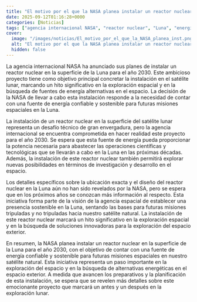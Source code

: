 ```yaml
---
title: "El motivo por el que la NASA planea instalar un reactor nuclear en la Luna"
date: 2025-09-12T01:16:28+0000
categories: [Noticias]
tags: ["agencia internacional NASA", "reactor nuclear", "Luna", "energía alternativas", "exploración espacial", "fuentes de energía", "misiones espaciales."]
cover:
  image: "/images/noticias/El_motivo_por_el_que_la_NASA_planea_inst.png"
  alt: "El motivo por el que la NASA planea instalar un reactor nuclear en la Luna"
  hidden: false
---
```


La agencia internacional NASA ha anunciado sus planes de instalar un reactor nuclear en la superficie de la Luna para el año 2030. Este ambicioso proyecto tiene como objetivo principal concretar la instalación en el satélite lunar, marcando un hito significativo en la exploración espacial y en la búsqueda de fuentes de energía alternativas en el espacio. La decisión de la NASA de llevar a cabo esta instalación responde a la necesidad de contar con una fuente de energía confiable y sostenible para futuras misiones espaciales en la Luna.

La instalación de un reactor nuclear en la superficie del satélite lunar representa un desafío técnico de gran envergadura, pero la agencia internacional se encuentra comprometida en hacer realidad este proyecto para el año 2030. Se espera que esta fuente de energía pueda proporcionar la potencia necesaria para abastecer las operaciones científicas y tecnológicas que se llevarán a cabo en la Luna en las próximas décadas. Además, la instalación de este reactor nuclear también permitirá explorar nuevas posibilidades en términos de investigación y desarrollo en el espacio.

Los detalles específicos sobre la ubicación exacta y el diseño del reactor nuclear en la Luna aún no han sido revelados por la NASA, pero se espera que en los próximos años se conozcan más información al respecto. Esta iniciativa forma parte de la visión de la agencia espacial de establecer una presencia sostenible en la Luna, sentando las bases para futuras misiones tripuladas y no tripuladas hacia nuestro satélite natural. La instalación de este reactor nuclear marcará un hito significativo en la exploración espacial y en la búsqueda de soluciones innovadoras para la exploración del espacio exterior.

En resumen, la NASA planea instalar un reactor nuclear en la superficie de la Luna para el año 2030, con el objetivo de contar con una fuente de energía confiable y sostenible para futuras misiones espaciales en nuestro satélite natural. Esta iniciativa representa un paso importante en la exploración del espacio y en la búsqueda de alternativas energéticas en el espacio exterior. A medida que avancen los preparativos y la planificación de esta instalación, se espera que se revelen más detalles sobre este emocionante proyecto que marcará un antes y un después en la exploración lunar.
